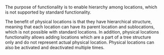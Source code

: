 The purpose of functionality is to enable hierarchy among locations, which is not supported by standard functionality. 

The benefit of physical locations is that they have hierarchical structure, meaning that each location can have its parent location and sublocations, which is not possible with standard locations. In addition, physical locations functionality allows adding locations which are a part of a tree structure only and do not represent actual physical location. Physical locations can also be activated and deactivated multiple times.  